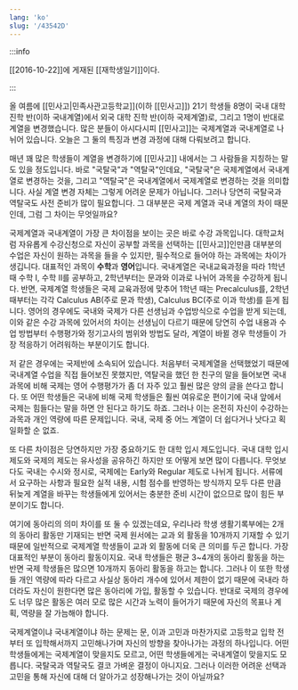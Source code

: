 ```yaml
---
lang: 'ko'
slug: '/43542D'
---
```


:::info

[[2016-10-22]]에 게재된 [[재학생일기]]이다.

:::

올 여름에 [[민사고|민족사관고등학교]](이하 [[민사고]]) 21기 학생들 8명이 국내 대학 진학 반(이하 국내계열)에서 외국 대학 진학 반(이하 국제계열)로, 그리고 1명이 반대로 계열을 변경했습니다. 많은 분들이 아시다시피 [[민사고]]는 국제계열과 국내계열로 나뉘어 있습니다. 오늘은 그 둘의 특징과 변경 과정에 대해 다뤄보려고 합니다.

매년 꽤 많은 학생들이 계열을 변경하기에 [[민사고]] 내에서는 그 사람들을 지칭하는 말도 있을 정도입니다. 바로 "국탈국"과 "역탈국"인데요, "국탈국"은 국제계열에서 국내계열로 변경하는 것을, 그리고 "역탈국"은 국내계열에서 국제계열로 변경하는 것을 의미합니다. 사실 계열 변경 자체는 그렇게 어려운 문제가 아닙니다. 그러나 당연히 국탈국과 역탈국도 사전 준비가 많이 필요합니다. 그 대부분은 국제 계열과 국내 계열의 차이 때문인데, 그럼 그 차이는 무엇일까요?

국제계열과 국내계열이 가장 큰 차이점을 보이는 곳은 바로 수강 과목입니다. 대학교처럼 자유롭게 수강신청으로 자신이 공부할 과목을 선택하는 [[민사고]]인만큼 대부분의 수업은 자신이 원하는 과목을 들을 수 있지만, 필수적으로 들어야 하는 과목에는 차이가 생깁니다. 대표적인 과목이 **수학**과 **영어**입니다. 국내계열은 국내교육과정을 따라 1학년 때 수학 I, 수학 II를 공부하고, 2학년부터는 문과와 이과로 나뉘어 과목을 수강하게 됩니다. 반면, 국제계열 학생들은 국제 교육과정에 맞추어 1학년 때는 Precalculus를, 2학년 때부터는 각각 Calculus AB(주로 문과 학생), Calculus BC(주로 이과 학생)를 듣게 됩니다. 영어의 경우에도 국내와 국제가 다른 선생님과 수업방식으로 수업을 받게 되는데, 이와 같은 수강 과목에 있어서의 차이는 선생님이 다르기 때문에 당연히 수업 내용과 수업 방법부터 수행평가와 정기고사의 범위와 방법도 달라, 계열이 바뀔 경우 학생들이 가장 적응하기 어려워하는 부분이기도 합니다.

저 같은 경우에는 국제반에 소속되어 있습니다. 처음부터 국제계열을 선택했었기 때문에 국내계열 수업을 직접 들어보진 못했지만, 역탈국을 했던 한 친구의 말을 들어보면 국내 과목에 비해 국제는 영어 수행평가가 좀 더 자주 있고 훨씬 많은 양의 글을 쓴다고 합니다. 또 어떤 학생들은 국내에 비해 국제 학생들은 훨씬 여유로운 편이기에 국내 앞에서 국제는 힘들다는 말을 하면 안 된다고 하기도 하죠. 그러나 이는 온전히 자신이 수강하는 과목과 개인 역량에 따른 문제입니다. 국내, 국제 중 어느 계열이 더 쉽다거나 낫다고 획일화할 순 없죠.

또 다른 차이점은 당연하지만 가장 중요하기도 한 대학 입시 제도입니다. 국내 대학 입시 제도와 국제의 제도는 유사성을 공유하긴 하지만 또 어떻게 보면 많이 다릅니다. 무엇보다도 국내는 수시와 정시로, 국제에는 Early와 Regular 제도로 나뉘게 됩니다. 서류에서 요구하는 사항과 필요한 실적 내용, 시험 점수를 반영하는 방식까지 모두 다른 만큼 뒤늦게 계열을 바꾸는 학생들에게 있어서는 충분한 준비 시간이 없으므로 많이 힘든 부분이기도 합니다.

여기에 동아리의 의미 차이를 또 둘 수 있겠는데요, 우리나라 학생 생활기록부에는 2개의 동아리 활동만 기재되는 반면 국제 원서에는 교과 외 활동을 10개까지 기재할 수 있기 때문에 일반적으로 국제계열 학생들이 교과 외 활동에 더욱 큰 의미를 두곤 합니다. 가장 대표적인 부분이 동아리 활동이지요. 국내 학생들은 평균 3~4개의 동아리 활동을 하는 반면 국제 학생들은 많으면 10개까지 동아리 활동을 하고는 합니다. 그러나 이 또한 학생들 개인 역량에 따라 다르고 사실상 동아리 개수에 있어서 제한이 없기 때문에 국내라 하더라도 자신이 원한다면 많은 동아리에 가입, 활동할 수 있습니다. 반대로 국제의 경우에도 너무 많은 활동은 여러 모로 많은 시간과 노력이 들어가기 때문에 자신의 목표나 계획, 역량을 잘 가늠해야 합니다.

국제계열이냐 국내계열이냐 하는 문제는 문, 이과 고민과 마찬가지로 고등학교 입학 전부터 또 입학해서까지 고민해나가며 자신의 방향을 찾아나가는 과정의 하나입니다. 어떤 학생들에게는 국제계열이 맞을지도 모르고, 어떤 학생들에게는 국내계열이 맞을지도 모릅니다. 국탈국과 역탈국도 결코 가벼운 결정이 아니지요. 그러나 이러한 어려운 선택과 고민을 통해 자신에 대해 더 알아가고 성장해나가는 것이 아닐까요?
